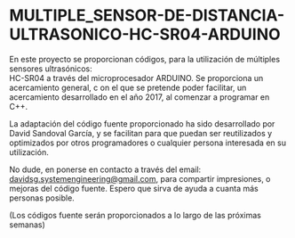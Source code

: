 # MULTIPLE_SENSOR-DE-DISTANCIA-ULTRASONICO-HC-SR04-ARDUINO

En este proyecto se proporcionan códigos, para la utilización de múltiples sensores ultrasónicos:  
HC-SR04 a través del microprocesador ARDUINO. Se proporciona un acercamiento general, c
on el que se pretende poder facilitar, un acercamiento desarrollado en el año 2017, al comenzar a programar en C++.

La adaptación del código fuente proporcionado ha sido desarrollado por David Sandoval García, y se facilitan para 
que puedan ser reutilizados y optimizados por otros programadores o cualquier persona interesada en su utilización.

No dude, en ponerse en contacto a través del email: davidsg.systemengineering@gmail.com, para compartir impresiones, 
o mejoras del código fuente. Espero que sirva de ayuda a cuanta más personas posible.

(Los códigos fuente serán proporcionados a lo largo de las próximas semanas)
